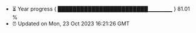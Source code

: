 - ⏳ Year progress { ████████████████████████▁▁▁▁▁▁ } 81.01 %
- ⏰ Updated on Mon, 23 Oct 2023 16:21:26 GMT

